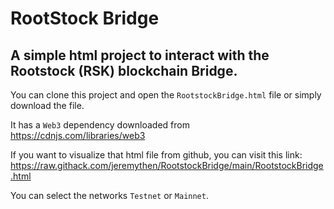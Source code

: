 # RootStock Bridge

## A simple html project to interact with the Rootstock (RSK) blockchain Bridge.

You can clone this project and open the `RootstockBridge.html` file or simply download the file.

It has a `Web3` dependency downloaded from https://cdnjs.com/libraries/web3

If you want to visualize that html file from github, you can visit this link: https://raw.githack.com/jeremythen/RootstockBridge/main/RootstockBridge.html

You can select the networks `Testnet` or `Mainnet`.
